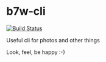 b7w-cli
=======

[![Build Status](https://drone.b7w.me/api/badges/b7w/b7w-cli/status.svg)](https://drone.b7w.me/b7w/b7w-cli)

Useful cli for photos and other things



Look, feel, be happy :-)
